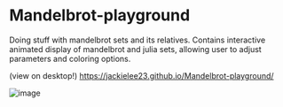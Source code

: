 # Mandelbrot-playground
Doing stuff with mandelbrot sets and its relatives. 
Contains interactive animated display of mandelbrot and julia sets, allowing user to adjust parameters and coloring options.

(view on desktop!)
https://jackielee23.github.io/Mandelbrot-playground/

![image](https://user-images.githubusercontent.com/72956791/105208736-05866000-5b17-11eb-8364-d399f541a42f.png)
